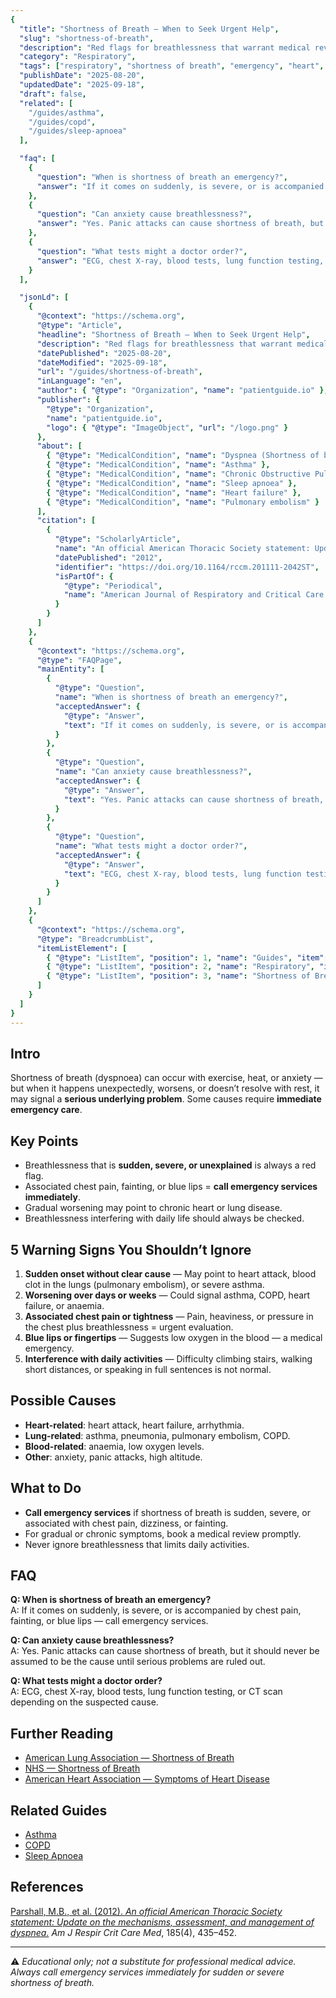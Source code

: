 ```yaml
---
{
  "title": "Shortness of Breath — When to Seek Urgent Help",
  "slug": "shortness-of-breath",
  "description": "Red flags for breathlessness that warrant medical review, and when to seek emergency care.",
  "category": "Respiratory",
  "tags": ["respiratory", "shortness of breath", "emergency", "heart", "lungs"],
  "publishDate": "2025-08-20",
  "updatedDate": "2025-09-18",
  "draft": false,
  "related": [
    "/guides/asthma",
    "/guides/copd",
    "/guides/sleep-apnoea"
  ],

  "faq": [
    {
      "question": "When is shortness of breath an emergency?",
      "answer": "If it comes on suddenly, is severe, or is accompanied by chest pain, fainting, or blue lips — call emergency services immediately."
    },
    {
      "question": "Can anxiety cause breathlessness?",
      "answer": "Yes. Panic attacks can cause shortness of breath, but it should never be assumed to be the cause until serious problems are ruled out."
    },
    {
      "question": "What tests might a doctor order?",
      "answer": "ECG, chest X-ray, blood tests, lung function testing, or CT scan depending on the suspected cause."
    }
  ],

  "jsonLd": [
    {
      "@context": "https://schema.org",
      "@type": "Article",
      "headline": "Shortness of Breath — When to Seek Urgent Help",
      "description": "Red flags for breathlessness that warrant medical review, and when to seek emergency care.",
      "datePublished": "2025-08-20",
      "dateModified": "2025-09-18",
      "url": "/guides/shortness-of-breath",
      "inLanguage": "en",
      "author": { "@type": "Organization", "name": "patientguide.io" },
      "publisher": {
        "@type": "Organization",
        "name": "patientguide.io",
        "logo": { "@type": "ImageObject", "url": "/logo.png" }
      },
      "about": [
        { "@type": "MedicalCondition", "name": "Dyspnea (Shortness of breath)" },
        { "@type": "MedicalCondition", "name": "Asthma" },
        { "@type": "MedicalCondition", "name": "Chronic Obstructive Pulmonary Disease (COPD)" },
        { "@type": "MedicalCondition", "name": "Sleep apnoea" },
        { "@type": "MedicalCondition", "name": "Heart failure" },
        { "@type": "MedicalCondition", "name": "Pulmonary embolism" }
      ],
      "citation": [
        {
          "@type": "ScholarlyArticle",
          "name": "An official American Thoracic Society statement: Update on the mechanisms, assessment, and management of dyspnea.",
          "datePublished": "2012",
          "identifier": "https://doi.org/10.1164/rccm.201111-2042ST",
          "isPartOf": {
            "@type": "Periodical",
            "name": "American Journal of Respiratory and Critical Care Medicine"
          }
        }
      ]
    },
    {
      "@context": "https://schema.org",
      "@type": "FAQPage",
      "mainEntity": [
        {
          "@type": "Question",
          "name": "When is shortness of breath an emergency?",
          "acceptedAnswer": {
            "@type": "Answer",
            "text": "If it comes on suddenly, is severe, or is accompanied by chest pain, fainting, or blue lips — call emergency services immediately."
          }
        },
        {
          "@type": "Question",
          "name": "Can anxiety cause breathlessness?",
          "acceptedAnswer": {
            "@type": "Answer",
            "text": "Yes. Panic attacks can cause shortness of breath, but it should never be assumed to be the cause until serious problems are ruled out."
          }
        },
        {
          "@type": "Question",
          "name": "What tests might a doctor order?",
          "acceptedAnswer": {
            "@type": "Answer",
            "text": "ECG, chest X-ray, blood tests, lung function testing, or CT scan depending on the suspected cause."
          }
        }
      ]
    },
    {
      "@context": "https://schema.org",
      "@type": "BreadcrumbList",
      "itemListElement": [
        { "@type": "ListItem", "position": 1, "name": "Guides", "item": "/guides" },
        { "@type": "ListItem", "position": 2, "name": "Respiratory", "item": "/guides/respiratory" },
        { "@type": "ListItem", "position": 3, "name": "Shortness of Breath — When to Seek Urgent Help", "item": "/guides/shortness-of-breath" }
      ]
    }
  ]
}
---
```


## Intro
Shortness of breath (dyspnoea) can occur with exercise, heat, or anxiety — but when it happens unexpectedly, worsens, or doesn’t resolve with rest, it may signal a **serious underlying problem**. Some causes require **immediate emergency care**.

## Key Points
- Breathlessness that is **sudden, severe, or unexplained** is always a red flag.  
- Associated chest pain, fainting, or blue lips = **call emergency services immediately**.  
- Gradual worsening may point to chronic heart or lung disease.  
- Breathlessness interfering with daily life should always be checked.  

## 5 Warning Signs You Shouldn’t Ignore
1. **Sudden onset without clear cause** — May point to heart attack, blood clot in the lungs (pulmonary embolism), or severe asthma.  
2. **Worsening over days or weeks** — Could signal asthma, COPD, heart failure, or anaemia.  
3. **Associated chest pain or tightness** — Pain, heaviness, or pressure in the chest plus breathlessness = urgent evaluation.  
4. **Blue lips or fingertips** — Suggests low oxygen in the blood — a medical emergency.  
5. **Interference with daily activities** — Difficulty climbing stairs, walking short distances, or speaking in full sentences is not normal.  

## Possible Causes
- **Heart-related**: heart attack, heart failure, arrhythmia.  
- **Lung-related**: asthma, pneumonia, pulmonary embolism, COPD.  
- **Blood-related**: anaemia, low oxygen levels.  
- **Other**: anxiety, panic attacks, high altitude.  

## What to Do
- **Call emergency services** if shortness of breath is sudden, severe, or associated with chest pain, dizziness, or fainting.  
- For gradual or chronic symptoms, book a medical review promptly.  
- Never ignore breathlessness that limits daily activities.  

## FAQ
**Q: When is shortness of breath an emergency?**  
A: If it comes on suddenly, is severe, or is accompanied by chest pain, fainting, or blue lips — call emergency services.  

**Q: Can anxiety cause breathlessness?**  
A: Yes. Panic attacks can cause shortness of breath, but it should never be assumed to be the cause until serious problems are ruled out.  

**Q: What tests might a doctor order?**  
A: ECG, chest X-ray, blood tests, lung function testing, or CT scan depending on the suspected cause.  

## Further Reading
- [American Lung Association — Shortness of Breath](https://www.lung.org/lung-health-diseases/warning-signs-of-lung-disease/shortness-of-breath)  
- [NHS — Shortness of Breath](https://www.nhs.uk/conditions/shortness-of-breath/)  
- [American Heart Association — Symptoms of Heart Disease](https://www.heart.org/)  

## Related Guides
- [Asthma](/guides/asthma)  
- [COPD](/guides/copd)  
- [Sleep Apnoea](/guides/sleep-apnoea)  

## References
[Parshall, M.B., et al. (2012). *An official American Thoracic Society statement: Update on the mechanisms, assessment, and management of dyspnea.*](https://doi.org/10.1164/rccm.201111-2042ST) *Am J Respir Crit Care Med*, 185(4), 435–452.  

---

⚠️ *Educational only; not a substitute for professional medical advice. Always call emergency services immediately for sudden or severe shortness of breath.*

